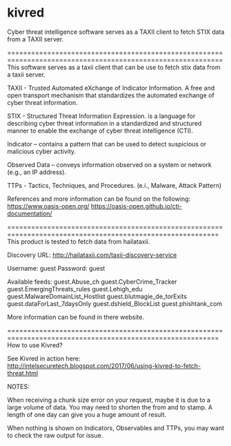 # kivred
Cyber threat intelligence software serves as a TAXII client to fetch STIX data from a TAXII server.


============================================================================================================
This software serves as a taxii client that can be use to fetch stix data from a taxii server.

TAXII - Trusted Automated eXchange of Indicator Information. A free and open transport mechanism that standardizes
the automated exchange of cyber threat information.

STIX - Structured Threat Information Expression. is a language for describing cyber threat information
in a standardized and structured manner to enable the exchange of cyber threat intelligence (CTI).

Indicator – contains a pattern that can be used to detect suspicious or malicious cyber activity.

Observed Data – conveys information observed on a system or network (e.g., an IP address).

TTPs - Tactics, Techniques, and Procedures. (e.i., Malware, Attack Pattern)

References and more information can be found on the following:
https://www.oasis-open.org/
https://oasis-open.github.io/cti-documentation/

===========================================================================================================
This product is tested to fetch data from hailataxii.

Discovery URL: http://hailataxii.com/taxii-discovery-service

Username: guest
Password: guest

Available feeds:
    guest.Abuse_ch
    guest.CyberCrime_Tracker
    guest.EmergingThreats_rules
    guest.Lehigh_edu
    guest.MalwareDomainList_Hostlist
    guest.blutmagie_de_torExits
    guest.dataForLast_7daysOnly
    guest.dshield_BlockList
    guest.phishtank_com

More information can be found in there website.

===========================================================================================================
How to use Kivred?

See Kivred in action here: http://intelsecuretech.blogspot.com/2017/06/using-kivred-to-fetch-threat.html

NOTES:

When receiving a chunk size error on your request, maybe it is due to a large volume of data.
You may need to shorten the from and to stamp. A length of one day can give you a huge amount of result.

When nothing is shown on Indicators, Observables and TTPs, you may want to check the raw output for issue.





